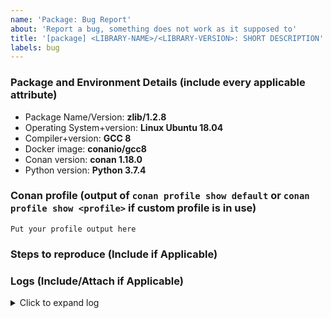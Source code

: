 ```yaml
---
name: 'Package: Bug Report'
about: 'Report a bug, something does not work as it supposed to'
title: '[package] <LIBRARY-NAME>/<LIBRARY-VERSION>: SHORT DESCRIPTION'
labels: bug
---
```


<!--
  Please don't forget to update the issue title.
  Include all applicable information to help us reproduce your problem.

  Eventually ping the [code owners](.github/CODEOWNERS) of the recipe.
-->

### Package and Environment Details (include every applicable attribute)
  * Package Name/Version: **zlib/1.2.8**
  * Operating System+version: **Linux Ubuntu 18.04**
  * Compiler+version: **GCC 8**
  * Docker image: **conanio/gcc8**
  * Conan version: **conan 1.18.0**
  * Python version: **Python 3.7.4**


### Conan profile (output of `conan profile show default` or `conan profile show <profile>` if custom profile is in use)
```
Put your profile output here
```


### Steps to reproduce (Include if Applicable)



### Logs (Include/Attach if Applicable)
<details><summary>Click to expand log</summary>

```
Put your log output here
```

</details>
